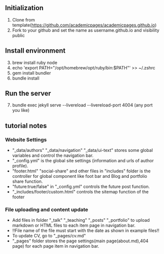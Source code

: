 ## Initialization

1. Clone from template(https://github.com/academicpages/academicpages.github.io)
2. Fork to your github and set the name as username.github.io and visibility public

## Install environment

3. brew install ruby node
4. echo 'export PATH="/opt/homebrew/opt/ruby/bin:$PATH"' >> ~/.zshrc
5. gem install bundler
6. bundle install

## Run the server

7. bundle exec jekyll serve --livereload --livereload-port 4004 (any port you like)

## tutorial notes

### Website Settings

- "\_data/authors" "\_data/navigation" "\_data/ui-text" stores some global variables and control the navigation bar.
- "\_config.yml" is the global site settings (information and urls of author profile).
- "footer.html" "social-share" and other files in "includes" folder is the controller for global component like foot bar and Blog and portfolio share function.
- "future:true/false" in "\_config.yml" controls the future post function.
- "\_includes/footer/custom.html" controls the sitemap function of the footer

### File uploading and content update

- Add files in folder "\_talk" "\_teaching" "\_posts" "\_portfolio" to upload markdown or HTML files to each item page in navigation bar.
- !!File name of the file must start with the date as shown in example files!!
- To update CV, go to "\_pages/cv.md"
- "\_pages" folder stores the page settings(main page(about.md),404 page) for each page item in navigation bar.

